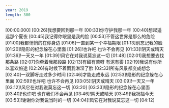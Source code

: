 ```yaml
---
year: 2019
length: 300
---
```

[00:00.000]
[00:26]我想要回到那一年
[00:33]你守护我那一年
[00:40]想起遥远那个夏夜
[00:45]我记得你眼里是我的脸
[00:53]不管这世界是那么的危险
[01:00]我都悄悄的在你身边
[01:06]一直到某一个幸福期限
[01:13]别忘记我的脸
[01:20]!隐形的纪念躲在心里面
[01:26]!也许吧 也许不会再见
[01:33]!阴天或晴天
[01:36]!一天又一年
[01:39]!风它在对我说莫忘这一切
[01:48]
[02:01]我想要去找那条路
[02:07]你牵着我那段路
[02:13]有甜有苦呀 有泥有雾
[02:19]我说有你所以喜欢旅途
[02:26]有时候下着雨我淋湿了脸
[02:33]所有风景都变成想念
[02:40]一双脚呀走过多少时间
[02:46]才能走成永远
[02:53]!隐形的纪念躲在心里面
[02:59]!也许吧 也许不会再见
[03:05]!阴天或晴天
[03:09]!一天又一年
[03:12]!风它在对我说莫忘这一切
[03:20]
[03:33]!隐形的纪念躲在心里面
[03:40]!也许吧 也许我们不会再见
[03:46]!阴天或晴天
[03:49]!我祝福今天
[03:53]!谢谢你对我说当时的一切
[04:04]!风它在对我说莫忘这一切
[04:12]